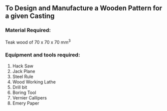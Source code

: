 ## To Design and Manufacture a Wooden Pattern for a given Casting

### Material Required: 
Teak wood of 70 x 70 x 70 mm<sup>3</sup>

### Equipment and tools required:
1. Hack Saw<br>
2. Jack Plane<br>
3. Steel Rule<br>
4. Wood Working Lathe<br>
5. Drill bit<br>
6. Boring Tool<br>
7. Vernier Callipers<br>
8. Emery Paper
